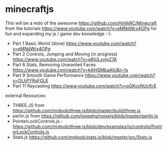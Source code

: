# minecraftjs

This will be a redo of the awesome https://github.com/HritikRC/Minecraft from the tutorials https://www.youtube.com/watch?v=eMNdWrx4OPg for fun and expanding my js / game dev knowledge :-).

- Part 1 Basic World (done) https://www.youtube.com/watch?v=eMNdWrx4OPg
- Part 2 Controls, Jumping and Moving (in progress) https://www.youtube.com/watch?v=q8jULxvmZ7A
- Part 8 Stats, Removing Unwanted Faces https://www.youtube.com/watch?v=k4jHSMbaAlU&t=1s
- Part 9 Smooth Game Performance https://www.youtube.com/watch?v=OLhPYRsFGLE
- Part 11 Raycasting https://www.youtube.com/watch?v=pGKoxNUcKrE

external Resources:
- THREE.JS from https://github.com/mrdoob/three.js/blob/master/build/three.js
- perlin.js from https://github.com/josephg/noisejs/blob/master/perlin.js
- PointerLockControls.js - https://github.com/mrdoob/three.js/blob/dev/examples/js/controls/PointerLockControls.js
- Stats.js https://github.com/mrdoob/stats.js/blob/master/src/Stats.js
